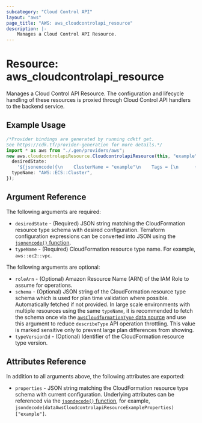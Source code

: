 ```yaml
---
subcategory: "Cloud Control API"
layout: "aws"
page_title: "AWS: aws_cloudcontrolapi_resource"
description: |-
    Manages a Cloud Control API Resource.
---
```


# Resource: aws\_cloudcontrolapi\_resource

Manages a Cloud Control API Resource. The configuration and lifecycle handling of these resources is proxied through Cloud Control API handlers to the backend service.

## Example Usage

```typescript
/*Provider bindings are generated by running cdktf get.
See https://cdk.tf/provider-generation for more details.*/
import * as aws from "./.gen/providers/aws";
new aws.cloudcontrolapiResource.CloudcontrolapiResource(this, "example", {
  desiredState:
    '${jsonencode({\n    ClusterName = "example"\n    Tags = [\n      {\n        Key   = "CostCenter"\n        Value = "IT"\n      }\n    ]\n  })}',
  typeName: "AWS::ECS::Cluster",
});

```

## Argument Reference

The following arguments are required:

* `desiredState` - (Required) JSON string matching the CloudFormation resource type schema with desired configuration. Terraform configuration expressions can be converted into JSON using the [`jsonencode()` function](https://www.terraform.io/docs/language/functions/jsonencode.html).
* `typeName` - (Required) CloudFormation resource type name. For example, `aws::ec2::vpc`.

The following arguments are optional:

* `roleArn` - (Optional) Amazon Resource Name (ARN) of the IAM Role to assume for operations.
* `schema` - (Optional) JSON string of the CloudFormation resource type schema which is used for plan time validation where possible. Automatically fetched if not provided. In large scale environments with multiple resources using the same `typeName`, it is recommended to fetch the schema once via the [`awsCloudformationType` data source](/docs/providers/aws/d/cloudformation_type.html) and use this argument to reduce `describeType` API operation throttling. This value is marked sensitive only to prevent large plan differences from showing.
* `typeVersionId` - (Optional) Identifier of the CloudFormation resource type version.

## Attributes Reference

In addition to all arguments above, the following attributes are exported:

* `properties` - JSON string matching the CloudFormation resource type schema with current configuration. Underlying attributes can be referenced via the [`jsondecode()` function](https://www.terraform.io/docs/language/functions/jsondecode.html), for example, `jsondecode(dataAwsCloudcontrolapiResourceExampleProperties)["example"]`.
